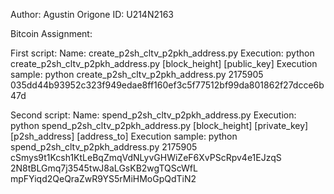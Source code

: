 Author: Agustin Origone
ID: U214N2163

Bitcoin Assignment:

First script:
    Name: create_p2sh_cltv_p2pkh_address.py
    Execution: python create_p2sh_cltv_p2pkh_address.py [block_height] [public_key]
    Execution sample: python create_p2sh_cltv_p2pkh_address.py 2175905 035dd44b93952c323f949edae8ff160ef3c5f77512bf99da801862f27dcce6b47d

Second script:
    Name: spend_p2sh_cltv_p2pkh_address.py 
    Execution: python spend_p2sh_cltv_p2pkh_address.py [block_height] [private_key] [p2sh_address] [address_to]
    Execution sample: python spend_p2sh_cltv_p2pkh_address.py 2175905 cSmys9t1Kcsh1KtLeBqZmqVdNLyvGHWiZeF6XvPScRpv4e1EJzqS 2N8tBLGmq7j3545twJ8aLGsKB2wgTQScWfL mpFYiqd2QeQraZwR9YS5rMiHMoGpQdTiN2
